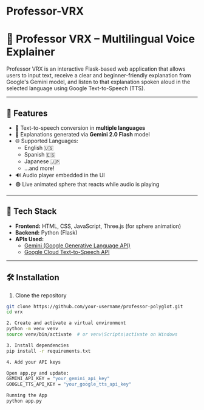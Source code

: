 # Professor-VRX
# 🧠 Professor VRX – Multilingual Voice Explainer

Professor VRX is an interactive Flask-based web application that allows users to input text, receive a clear and beginner-friendly explanation from Google's Gemini model, and listen to that explanation spoken aloud in the selected language using Google Text-to-Speech (TTS).

---

## 🚀 Features

- 🎤 Text-to-speech conversion in **multiple languages**
- 🤖 Explanations generated via **Gemini 2.0 Flash** model
- 🌐 Supported Languages:
  - English 🇺🇸
  - Spanish 🇪🇸
  - Japanese 🇯🇵
  - ...and more!
- 🔊 Audio player embedded in the UI
- 🟢 Live animated sphere that reacts while audio is playing

---

## 🧩 Tech Stack

- **Frontend:** HTML, CSS, JavaScript, Three.js (for sphere animation)
- **Backend:** Python (Flask)
- **APIs Used:**
  - [Gemini (Google Generative Language API)](https://ai.google.dev/)
  - [Google Cloud Text-to-Speech API](https://cloud.google.com/text-to-speech)

---

## 🛠️ Installation

1. Clone the repository

```bash
git clone https://github.com/your-username/professor-polyglot.git
cd vrx

2. Create and activate a virtual environment
python -m venv venv
source venv/bin/activate  # or venv\Scripts\activate on Windows

3. Install dependencies
pip install -r requirements.txt

4. Add your API keys

Open app.py and update:
GEMINI_API_KEY = "your_gemini_api_key"
GOOGLE_TTS_API_KEY = "your_google_tts_api_key"

Running the App
python app.py
